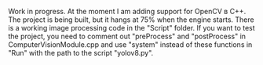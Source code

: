 Work in progress. At the moment I am adding support for OpenCV в C++. The project is being built, but it hangs at 75% when the engine starts. There is a working image processing code in the "Script" folder. If you want to test the project, you need to comment out "preProcess" and "postProcess" in ComputerVisionModule.cpp and use "system" instead of these functions in "Run" with the path to the script "yolov8.py".
